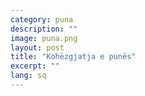 ```yaml
---
category: puna
description: ""
image: puna.png
layout: post
title: "Kohëzgjatja e punës"
excerpt: ""
lang: sq
---
```

<script>
var data = { topics: [
  {
    title: "Kohëzgjatja ditore e punës",
    text: function(){ return $("#part1").html(); }
  },
  {
    title: "Kohëzgjatja javore e punës",
    text: function(){ return $("#part2").html(); }
  },
  {
    title: "Puna përtej orarit (orët shtesë)",
    text: function(){ return $("#part3").html(); }
  }
]};
</script>

<div id="part1" class="hidden">
</div>

<div id="part2" class="hidden">
</div>

<div id="part3" class="hidden">
</div>

<div class="post-content"></div>

